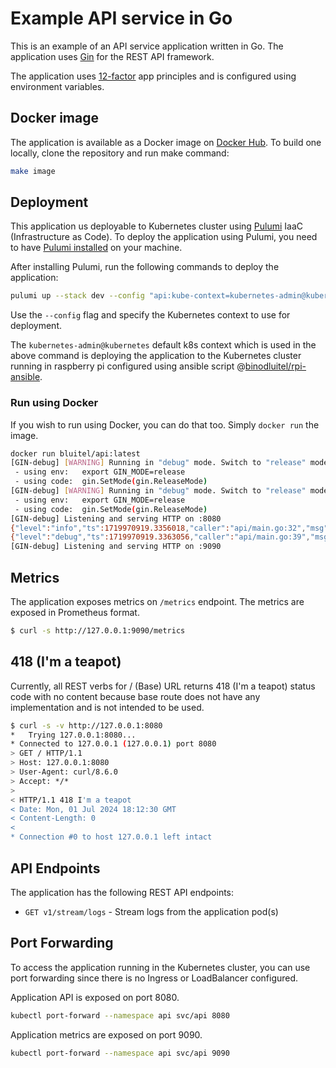# Example API service in Go

This is an example of an API service application written in Go.
The application uses [Gin](https://github.com/gin-gonic/gin/) for the REST API framework.

The application uses [12-factor](https://12factor.net/) app principles and is configured using environment variables.

## Docker image

The application is available as a Docker image on [Docker Hub](https://hub.docker.com/r/bluitel/api/tags).
To build one locally, clone the repository and run make command:

```bash
make image
```

## Deployment

This application us deployable to Kubernetes cluster using [Pulumi](https://www.pulumi.com/)
IaaC (Infrastructure as Code). To deploy the application using Pulumi, you need to have
[Pulumi installed](https://www.pulumi.com/docs/install/) on your machine.

After installing Pulumi, run the following commands to deploy the application:

```bash
pulumi up --stack dev --config "api:kube-context=kubernetes-admin@kubernetes"
```

Use the `--config` flag and specify the Kubernetes context to use for deployment.

The `kubernetes-admin@kubernetes` default k8s context which is used in the above command is deploying the
application to the Kubernetes cluster running in raspberry pi configured using ansible script
@[binodluitel/rpi-ansible](https://github.com/binodluitel/rpi-ansible).

### Run using Docker

If you wish to run using Docker, you can do that too. Simply `docker run` the image.

```bash
docker run bluitel/api:latest
[GIN-debug] [WARNING] Running in "debug" mode. Switch to "release" mode in production.
 - using env:	export GIN_MODE=release
 - using code:	gin.SetMode(gin.ReleaseMode)
[GIN-debug] [WARNING] Running in "debug" mode. Switch to "release" mode in production.
 - using env:	export GIN_MODE=release
 - using code:	gin.SetMode(gin.ReleaseMode)
[GIN-debug] Listening and serving HTTP on :8080
{"level":"info","ts":1719970919.3356018,"caller":"api/main.go:32","msg":" ----- Welcome to the API service example ----- "}
{"level":"debug","ts":1719970919.3363056,"caller":"api/main.go:39","msg":"Application build information","name":"api-service","version":"5ce1db0","build_time":"2024-07-02T23:16:14Z","ref_name":"main","ref_sha":"5ce1db0d5d6ab557ed35756f53edba06ebe137fd"}
[GIN-debug] Listening and serving HTTP on :9090
```

## Metrics

The application exposes metrics on `/metrics` endpoint. The metrics are exposed in Prometheus format.

```bash
$ curl -s http://127.0.0.1:9090/metrics
```

## 418 (I'm a teapot)

Currently, all REST verbs for / (Base) URL returns 418 (I'm a teapot) status code with no content because
base route does not have any implementation and is not intended to be used.

```bash
$ curl -s -v http://127.0.0.1:8080
*   Trying 127.0.0.1:8080...
* Connected to 127.0.0.1 (127.0.0.1) port 8080
> GET / HTTP/1.1
> Host: 127.0.0.1:8080
> User-Agent: curl/8.6.0
> Accept: */*
>
< HTTP/1.1 418 I'm a teapot
< Date: Mon, 01 Jul 2024 18:12:30 GMT
< Content-Length: 0
<
* Connection #0 to host 127.0.0.1 left intact
```

## API Endpoints

The application has the following REST API endpoints:

- `GET v1/stream/logs` - Stream logs from the application pod(s)

## Port Forwarding

To access the application running in the Kubernetes cluster, you can use port forwarding
since there is no Ingress or LoadBalancer configured.

Application API is exposed on port 8080.

```bash
kubectl port-forward --namespace api svc/api 8080
```

Application metrics are exposed on port 9090.

```bash
kubectl port-forward --namespace api svc/api 9090
```
